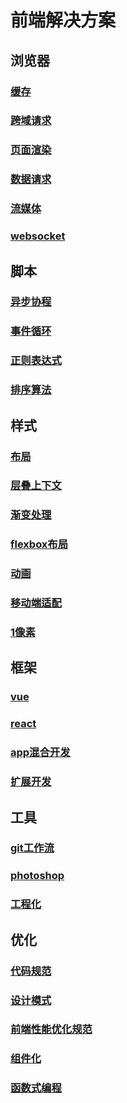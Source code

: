 # 前端解决方案

## 浏览器
### [缓存](browser-cache/index.md)
### [跨域请求](cross-domain/index.md)
### [页面渲染](rendering/index.md)
### [数据请求](requests/index.md)
### [流媒体](stream-media/index.md)
### [websocket](websocket/index.md)

## 脚本
### [异步协程](coroutine/index.md)
### [事件循环](event-loop/index.md)
### [正则表达式](regexp/index.md)
### [排序算法](sorting-algorithms/index.md)

## 样式
### [布局](layout/index.md)
### [层叠上下文](stacking-context/index.md)
### [渐变处理](gradient/index.md)
### [flexbox布局](flexbox/index.md)
### [动画](motions/index.md)
### [移动端适配](mobile-adapt/index.md)
### [1像素](1px/index.md)

## 框架
### [vue](vue/index.md)
### [react](react/index.md)
### [app混合开发](hybrid/index.md)
### [扩展开发](extensions/index.md)

## 工具
### [git工作流](gitflow/index.md)
### [photoshop](photoshop/index.md)
### [工程化](engineering/index.md)

## 优化
### [代码规范](code-standards/index.md)
### [设计模式](design-patterns/index.md)
### [前端性能优化规范](performance-optimization/index.md)
### [组件化](modularity/index.md)
### [函数式编程](functional-programming/index.md)


